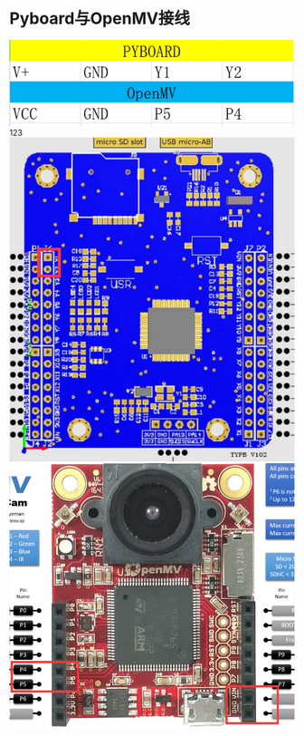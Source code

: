 # **Pyboard与OpenMV接线**

![1](\pic\ch6\6.5\1.png) 
123
![1](\pic\ch6\6.5\2.png)
![1](\pic\ch6\6.5\3.png)